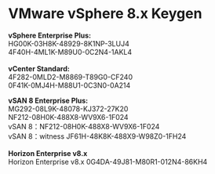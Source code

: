 # VMware vSphere 8.x Keygen
<b>vSphere Enterprise Plus:</b><br>
HG00K-03H8K-48929-8K1NP-3LUJ4<br>
4F40H-4ML1K-M89U0-0C2N4-1AKL4<br>
<br>
<b>vCenter Standard: </b><br>
4F282-0MLD2-M8869-T89G0-CF240<br>
0F41K-0MJ4H-M88U1-0C3N0-0A214<br>

<b>vSAN 8 Enterprise Plus:</b><br>
MG292-08L9K-48078-KJ372-27K20<br>
NF212-08H0K-488X8-WV9X6-1F024<br>
vSAN 8：NF212-08H0K-488X8-WV9X6-1F024<br>
vSAN 8：witness JF61H-48K8K-488X9-W98Z0-1FH24<br>
<br>
<b>Horizon Enterprise v8.x</b><br>
Horizon Enterprise v8.x 0G4DA-49J81-M80R1-012N4-86KH4
